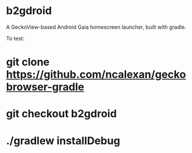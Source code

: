 b2gdroid
========

A GeckoView-based Android Gaia homescreen launcher, built with gradle.

To test:
# git clone https://github.com/ncalexan/geckobrowser-gradle
# git checkout b2gdroid
# ./gradlew installDebug
